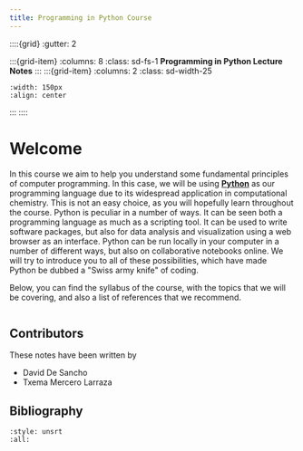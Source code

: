 ```yaml
---
title: Programming in Python Course
---
```

::::{grid}
:gutter: 2

:::{grid-item}
:columns: 8
:class: sd-fs-1
**Programming in Python Lecture Notes**
:::
:::{grid-item}
:columns: 2 
:class: sd-width-25
```{image} images/Python-logo-notext.svg
:width: 150px
:align: center
```
:::
::::

# Welcome
In this course we aim to help you understand some 
fundamental principles of computer programming. 
In this case, we will be using [**Python**](https://www.python.org/) as our programming
language due to its widespread application in computational
chemistry. This is not an easy choice, as you will 
hopefully learn throughout the course. Python is peculiar 
in a number of ways. It can be seen both a programming language 
as much as a scripting tool. It can be used to write 
software packages, but also for data analysis and 
visualization using a web browser as an interface. Python
can be run locally in your computer in a number of 
different ways,
but also on collaborative notebooks online. We will try to 
introduce you to all of these possibilities, which have made 
Python be dubbed a "Swiss army knife" of coding.

Below, you can find the syllabus of the course, with the
topics that we will be covering, and also a list of
references that we recommend.

```{tableofcontents}
```

## Contributors
These notes have been written by
* David De Sancho 
* Txema Mercero Larraza

## Bibliography
```{bibliography}
:style: unsrt
:all:
```
